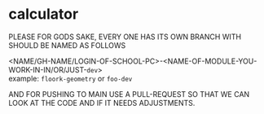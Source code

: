 # calculator

PLEASE FOR GODS SAKE, EVERY ONE HAS ITS OWN BRANCH WITH SHOULD BE NAMED AS FOLLOWS

<NAME/GH-NAME/LOGIN-OF-SCHOOL-PC>-<NAME-OF-MODULE-YOU-WORK-IN-IN/OR/JUST-`dev`> <br/>
example: `floork-geometry` or `foo-dev`

AND FOR PUSHING TO MAIN USE A PULL-REQUEST SO THAT WE CAN LOOK AT THE CODE AND IF IT NEEDS ADJUSTMENTS.
